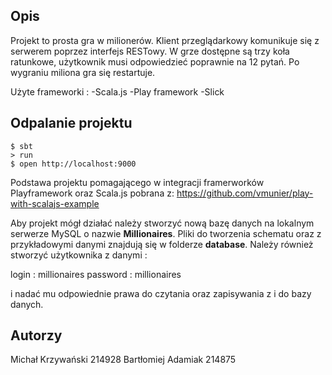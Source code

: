 ## Opis
Projekt to prosta gra w milionerów. Klient przeglądarkowy komunikuje się z serwerem poprzez interfejs RESTowy. W grze dostępne są trzy koła ratunkowe, użytkownik musi odpowiedzieć poprawnie na 12 pytań. Po wygraniu miliona gra się restartuje.

Użyte frameworki :
-Scala.js
-Play framework
-Slick

## Odpalanie projektu
```shell
$ sbt
> run
$ open http://localhost:9000
```

Podstawa projektu pomagającego w integracji framerworków Playframework oraz Scala.js pobrana z:
https://github.com/vmunier/play-with-scalajs-example

Aby projekt mógł działać należy stworzyć nową bazę danych na lokalnym serwerze MySQL o nazwie **Millionaires**. Pliki
do tworzenia schematu oraz z przykładowymi danymi znajdują się w folderze **database**.
Należy również stworzyć użytkownika z danymi :

login : millionaires
password : millionaires

i nadać mu odpowiednie prawa do czytania oraz zapisywania z i do bazy danych.

## Autorzy
Michał Krzywański 214928
Bartłomiej Adamiak 214875

